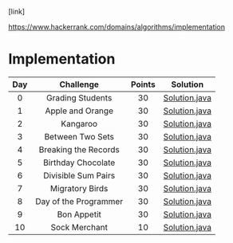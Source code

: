 [link]


https://www.hackerrank.com/domains/algorithms/implementation

# Implementation

| Day |                                                Challenge                                                | Points |                                                                                   Solution                                                                                  |
|:---:|:-------------------------------------------------------------------------------------------------------:|:------:|:---------------------------------------------------------------------------------------------------------------------------------------------------------------------------:|
|  0  | Grading Students                                                                                        |   30   | [Solution.java](https://github.com/rishi-anand/hackerrank/tree/master/src/main/java/algorithms/implementation/grading/student)               |
|  1  | Apple and Orange                                                                                        |   30   | [Solution.java](https://github.com/rishi-anand/hackerrank/tree/master/src/main/java/algorithms/implementation/apple/and/orange)              |
|  2  | Kangaroo                                                                                                |   30   | [Solution.java](https://github.com/rishi-anand/hackerrank/tree/master/src/main/java/algorithms/implementation/kangaroo)                      |
|  3  | Between Two Sets                                                                                        |   30   | [Solution.java](https://github.com/rishi-anand/hackerrank/tree/master/src/main/java/algorithms/implementation/between/two/sets)              |
|  4  | Breaking the Records                                                                                    |   30   | [Solution.java](https://github.com/rishi-anand/hackerrank/tree/master/src/main/java/algorithms/implementation/breaking/the/records)          |
|  5  | Birthday Chocolate                                                                                      |   30   | [Solution.java](https://github.com/rishi-anand/hackerrank/tree/master/src/main/java/algorithms/implementation/birthday/chocolate)            |
|  6  | Divisible Sum Pairs                                                                                     |   30   | [Solution.java](https://github.com/rishi-anand/hackerrank/tree/master/src/main/java/algorithms/implementation/divisible/sum/pairs)           |
|  7  | Migratory Birds                                                                                         |   30   | [Solution.java](https://github.com/rishi-anand/hackerrank/tree/master/src/main/java/algorithms/implementation/migratory/birds)               |
|  8  | Day of the Programmer                                                                                   |   30   | [Solution.java](https://github.com/rishi-anand/hackerrank/tree/master/src/main/java/algorithms/implementation/day/of/the/programmer)         |
|  9  | Bon Appetit                                                                                             |   30   | [Solution.java](https://github.com/rishi-anand/hackerrank/tree/master/src/main/java/algorithms/implementation/bon/appetit)                   |
|  10  | Sock Merchant                                                                                            |   10   | [Solution.java](https://github.com/rishi-anand/hackerrank/tree/master/src/main/java/algorithms/implementation/sock/merchant)                   |


